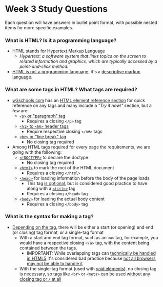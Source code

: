 # Week 3 Study Questions
Each question will have answers in bullet point format, with possible nested items for more specific examples.

### What is HTML? Is it a programming language?
- HTML stands for Hypertext Markup Language
  - _Hypertext: a software system that links topics on the screen to related information and graphics, which are typically accessed by a point-and-click method._
- [HTML is not a programming language](https://ischool.syr.edu/infospace/2012/04/05/why-html-is-not-a-programming-language/), it's a [descriptive markup language](https://en.wikipedia.org/wiki/Markup_language#Types_of_markup_language).

### What are some tags in HTML? What tags are required?
- [w3schools.com](https://w3schools.com) has an [HTML element reference section](https://www.w3schools.com/tags/) for quick reference on any tags and many include a _"Try it now!"_ section, but a few are:
  - [`<p>` or "paragraph" tag](https://www.w3schools.com/tags/tag_p.asp)
    - Requires a closing `</p>` tag
  - [`<h1>` to `<h6>` header tags](https://www.w3schools.com/tags/tag_hn.asp)
    - Require respective closing `</h#>` tags
  - [`<br>` or "line break" tag](https://www.w3schools.com/tags/tag_br.asp)
    - No closing tag required
- Among HTML tags required for every page the requirements, we are going with the following:
  - [`<!DOCTYPE>`](https://www.w3schools.com/tags/tag_doctype.asp) to declare the doctype
    - No closing tag required
  - [`<html>`](https://www.w3schools.com/tags/tag_html.asp) to mark the root of the HTML document
    - Requires a closing `</html>`
  - [`<head>`](https://www.w3schools.com/tags/tag_head.asp) for loading information before the body of the page loads
    - This tag [is optional](https://www.w3schools.com/html/html_basic.asp), but is considered good practice to have along with a [`<title>`](http://www.w3schools.com/tags/title.asp) tag
    - Requires a closing `</head>` tag
  - [`<body>`](https://www.w3schools.com/tags/tag_body.asp) for loading the actual body content
    - Requires a closing `</body>` tag

### What is the syntax for making a tag?
- [Depending on the tag](https://www.w3.org/community/webed/wiki/HTML/Training/Tag_syntax), there will be either a start (or opening) and end (or closing) tag format, or a single-tag format
  - With a start and end tag format, such as an `<a>` tag, for example, you would have a respective closing `</a>` tag, with the content being contained between the tags.
    - IMPORTANT: While overlapping tags can [technically be handled in HTML5](https://html.spec.whatwg.org/multipage/parsing.html#adoption-agency-algorithm) it's considered bad practice because [not all browsers may not be able to handle it](https://html.spec.whatwg.org/multipage/syntax.html#parse-error)
  - With the single-tag format (used with [void elements](https://www.w3.org/TR/html5/syntax.html#void-elements)), no closing tag is necessary, so tags like `<br>` or `<meta>` [can be used without any closing tag or `/` at all](https://www.w3.org/TR/html5/syntax.html#start-tags)